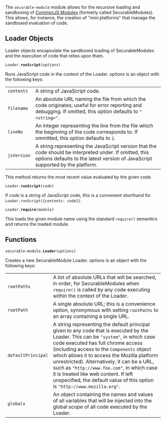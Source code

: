 The `securable-module` module allows for the recursive loading
and sandboxing of [CommonJS Modules] (formerly called
SecurableModules). This allows, for instance, the creation of "mini
platforms" that manage the sandboxed evaluation of code.

## Loader Objects ##

Loader objects encapsulate the sandboxed loading of SecurableModules
and the execution of code that relies upon them.

<code>Loader.**runScript**(*options*)</code>

Runs JavaScript code in the context of the Loader.  *options* is an
object with the following keys:

<table>
  <tr>
    <td><code>contents</code></td>
    <td>A string of JavaScript code.</td>
  </tr>
  <tr>
    <td><code>filename</code></td>
    <td>An absolute URL naming the file from which the code
    originates; useful for error reporting and debugging. If omitted,
    this option defaults to <code>"&lt;string&gt;"</code>.</td>
  </tr>
  <tr>
    <td><code>lineNo</code></td>
    <td>An integer representing the line from the file which the
    beginning of the code corresponds to. If ommitted, this option
    defaults to <code>1</code>.</td>
  </tr>
  <tr>
    <td><code>jsVersion</code></td>
    <td>A string representing the JavaScript version that the code
    should be interpreted under. If omitted, this options defaults to
    the latest version of JavaScript supported by the platform.</td>
  </tr>
</table>

This method returns the most recent value evaluated by the given code.

<code>Loader.**runScript**(*code*)</code>

If *code* is a string of JavaScript code, this is a convenient
shorthand for `Loader.runScript({contents: code}}`.

<code>Loader.**require**(*module*)</code>

This loads the given module name using the standard `require()`
semantics and returns the loaded module.

## Functions ##

<code>securable-module.**Loader**(*options*)</code>

Creates a new SecurableModule Loader. *options* is an object with
the following keys:

<table>
  <tr>
    <td><code>rootPaths</code></td>
    <td>A list of absolute URLs that will be searched, in order, for
    SecurableModules when <code>require()</code> is called by any code
    executing within the context of the Loader.</td>
  </tr>
  <tr>
    <td><code>rootPath</code></td>
    <td>A single absolute URL; this is a convenience option,
    synonymous with setting <code>rootPaths</code> to an array containing
    a single URL.</td>
  </tr>
  <tr>
    <td><code>defaultPrincipal</code></td>
    <td>A string representing the default principal given to any code
    that is executed by the Loader.  This can be <code>"system"</code>, in
    which case code executed has full chrome access (including access
    to the <code>Components</code> object which allows it to access the
    Mozilla platform unrestricted).
    Alternatively, it can be a URL, such as <code>"http://www.foo.com"</code>,
    in which case it is treated like web content. If left unspecified,
    the default value of this option is <code>"http://www.mozilla.org"</code>.
    </td>
  </tr>
  <tr>
    <td><code>globals</code></td>
    <td>An object containing the names and values of all variables
    that will be injected into the global scope of all code executed
    by the Loader.</td>
  </tr>
</table>

  [CommonJS Modules]: http://wiki.commonjs.org/wiki/Modules/1.0
